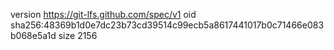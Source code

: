 version https://git-lfs.github.com/spec/v1
oid sha256:48369b1d0e7dc23b73cd39514c99ecb5a8617441017b0c71466e083b068e5a1d
size 2156
